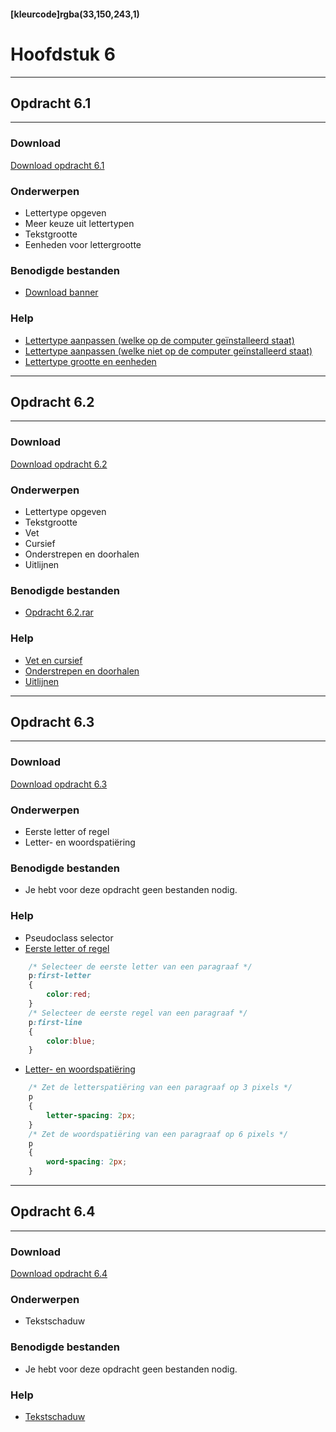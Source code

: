 #### [kleurcode]rgba(33,150,243,1)

# Hoofdstuk 6

---
## Opdracht 6.1
---

### Download
<a href="https://elo.kw1c.nl/CMS/Studie/811%20ICT-Academie/811%20VakkenInhoud/%5BB.14%20HTM%5D%20HTMLCSS/Productie/02.%20Opdrachten/Hoofdstuk%206/Opdracht%206.1.pdf" target="_blank">Download opdracht 6.1</a>

### Onderwerpen
*   Lettertype opgeven
*   Meer keuze uit lettertypen
*   Tekstgrootte
*   Eenheden voor lettergrootte

### Benodigde bestanden
*   <a href="https://elo.kw1c.nl/CMS/Studie/811%20ICT-Academie/811%20VakkenInhoud/%5BB.14%20HTM%5D%20HTMLCSS/Productie/02.%20Opdrachten/Hoofdstuk%206/Resources/Spooktocht.png" target="_blank">Download banner</a>

### Help
*   <a href="http://www.w3schools.com/cssref/pr_font_font-family.asp" target="_blank">Lettertype aanpassen (welke op de computer geïnstalleerd staat)</a>
*   <a href="http://www.w3schools.com/cssref/css3_pr_font-face_rule.asp" target="_blank">Lettertype aanpassen (welke niet op de computer geïnstalleerd staat)</a>
*   <a href="http://www.w3schools.com/cssref/pr_font_font-size.asp" target="_blank">Lettertype grootte en eenheden</a>

---
## Opdracht 6.2
---

### Download
<a href="https://elo.kw1c.nl/CMS/Studie/811%20ICT-Academie/811%20VakkenInhoud/%5BB.14%20HTM%5D%20HTMLCSS/Productie/02.%20Opdrachten/Hoofdstuk%206/Opdracht%206.2.pdf" target="_blank">Download opdracht 6.2</a>

### Onderwerpen
*   Lettertype opgeven
*   Tekstgrootte
*   Vet
*   Cursief
*   Onderstrepen en doorhalen
*   Uitlijnen

### Benodigde bestanden
*   <a href="https://elo.kw1c.nl/CMS/Studie/811%20ICT-Academie/811%20VakkenInhoud/%5BB.14%20HTM%5D%20HTMLCSS/Productie/02.%20Opdrachten/Hoofdstuk%206/Resources/Opdracht%206.2.rar" target="_blank">Opdracht 6.2.rar </a>

### Help
*   <a href="http://www.w3schools.com/cssref/pr_font_font-size.asp" target="_blank">Vet en cursief</a>
*   <a href="http://www.w3schools.com/cssref/pr_text_text-decoration.asp" target="_blank">Onderstrepen en doorhalen</a>
*   <a href="http://www.w3schools.com/cssref/pr_text_text-align.asp" target="_blank">Uitlijnen</a>

---
## Opdracht 6.3
---

### Download
<a href="https://elo.kw1c.nl/CMS/Studie/811%20ICT-Academie/811%20VakkenInhoud/%5BB.14%20HTM%5D%20HTMLCSS/Productie/02.%20Opdrachten/Hoofdstuk%206/Opdracht%206.3.pdf" target="_blank">Download opdracht 6.3</a>

### Onderwerpen
*   Eerste letter of regel
*   Letter- en woordspatiëring

### Benodigde bestanden
*   Je hebt voor deze opdracht geen bestanden nodig.

### Help
*   Pseudoclass selector
*   <a href="http://www.w3schools.com/cssref/pr_text_text-align.asp" target="_blank">Eerste letter of regel</a>
```css
    /* Selecteer de eerste letter van een paragraaf */
    p:first-letter
    {
        color:red;
    }
    /* Selecteer de eerste regel van een paragraaf */
    p:first-line
    {
        color:blue;
    }
```
*   <a href="http://www.w3schools.com/cssref/pr_text_text-align.asp" target="_blank">Letter- en woordspatiëring</a>
```css
    /* Zet de letterspatiëring van een paragraaf op 3 pixels */
    p
    {
        letter-spacing: 2px;
    }
    /* Zet de woordspatiëring van een paragraaf op 6 pixels */
    p
    {
        word-spacing: 2px;
    }
```
---
## Opdracht 6.4
---

### Download
<a href="https://elo.kw1c.nl/CMS/Studie/811%20ICT-Academie/811%20VakkenInhoud/%5BB.14%20HTM%5D%20HTMLCSS/Productie/02.%20Opdrachten/Hoofdstuk%206/Opdracht%206.4.pdf" target="_blank">Download opdracht 6.4</a>

### Onderwerpen
*   Tekstschaduw

### Benodigde bestanden
*   Je hebt voor deze opdracht geen bestanden nodig.

### Help
*   <a href="http://www.w3schools.com/cssref/css3_pr_text-shadow.asp" target="_blank">Tekstschaduw</a>

